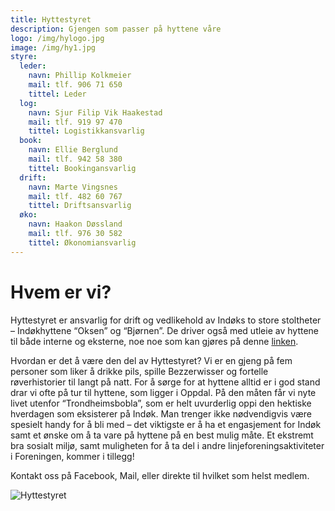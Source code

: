 ```yaml
---
title: Hyttestyret
description: Gjengen som passer på hyttene våre
logo: /img/hylogo.jpg
image: /img/hy1.jpg
styre:
  leder:
    navn: Phillip Kolkmeier
    mail: tlf. 906 71 650
    tittel: Leder
  log:
    navn: Sjur Filip Vik Haakestad
    mail: tlf. 919 97 470
    tittel: Logistikkansvarlig
  book:
    navn: Ellie Berglund
    mail: tlf. 942 58 380
    tittel: Bookingansvarlig
  drift:
    navn: Marte Vingsnes
    mail: tlf. 482 60 767
    tittel: Driftsansvarlig
  øko:
    navn: Haakon Døssland
    mail: tlf. 976 30 582
    tittel: Økonomiansvarlig
---
```


# Hvem er vi?

Hyttestyret er ansvarlig for drift og vedlikehold av Indøks to store stoltheter – Indøkhyttene “Oksen” og “Bjørnen”. De driver også med utleie av hyttene til både interne og eksterne, noe noe som kan gjøres på denne [linken](https://gamma.indokntnu.no/cabins).

Hvordan er det å være den del av Hyttestyret? Vi er en gjeng på fem personer som liker å drikke pils, spille Bezzerwisser og fortelle røverhistorier til langt på natt. For å sørge for at hyttene alltid er i god stand drar vi ofte på tur til hyttene, som ligger i Oppdal. På den måten får vi nyte livet utenfor “Trondheimsbobla”, som er helt uvurderlig oppi den hektiske hverdagen som eksisterer på Indøk. Man trenger ikke nødvendigvis være spesielt handy for å bli med – det viktigste er å ha et engasjement for Indøk samt et ønske om å ta vare på hyttene på en best mulig måte. Et ekstremt bra sosialt miljø, samt muligheten for å ta del i andre linjeforeningsaktiviteter i Foreningen, kommer i tillegg!

Kontakt oss på Facebook, Mail, eller direkte til hvilket som helst medlem.

![Hyttestyret](/img/hy2.jpg)
